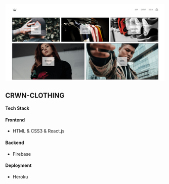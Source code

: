![Project homepage](https://github.com/Andronikus/crwn-clothing/blob/master/img/crwn-clothes-homepage.jpg)
## CRWN-CLOTHING

#### Tech Stack

#### Frontend

* HTML & CSS3 & React.js

#### Backend

* Firebase

#### Deployment

* Heroku
